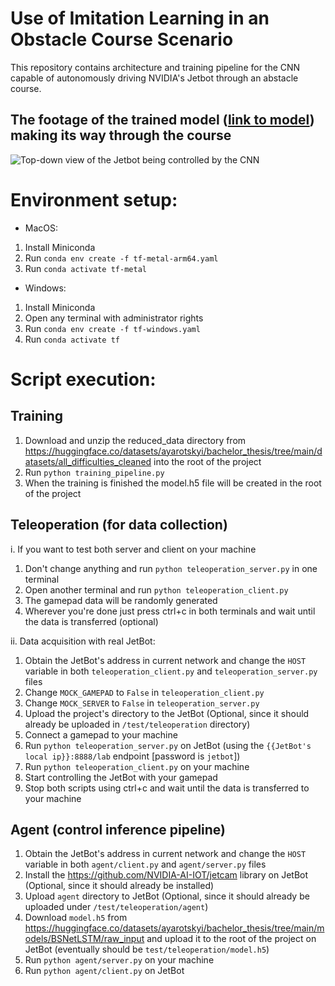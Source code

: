 # Use of Imitation Learning in an Obstacle Course Scenario

This repository contains architecture and training pipeline for the CNN capable of autonomously driving NVIDIA's Jetbot through an abstacle course.

## The footage of the trained model ([link to model](https://huggingface.co/datasets/ayarotskyi/bachelor_thesis/tree/main/models/BSNetLSTM/raw_input)) making its way through the course
![Top-down view of the Jetbot being controlled by the CNN](./top-down.gif)

# Environment setup:

- MacOS:

1. Install Miniconda
2. Run `conda env create -f tf-metal-arm64.yaml`
3. Run `conda activate tf-metal`

- Windows:

1. Install Miniconda
2. Open any terminal with administrator rights
3. Run `conda env create -f tf-windows.yaml`
4. Run `conda activate tf`

# Script execution:

## Training

1. Download and unzip the reduced_data directory from https://huggingface.co/datasets/ayarotskyi/bachelor_thesis/tree/main/datasets/all_difficulties_cleaned into the root of the project
2. Run `python training_pipeline.py`
3. When the training is finished the model.h5 file will be created in the root of the project

## Teleoperation (for data collection)

i. If you want to test both server and client on your machine

1. Don't change anything and run `python teleoperation_server.py` in one terminal
2. Open another terminal and run `python teleoperation_client.py`
3. The gamepad data will be randomly generated
4. Wherever you're done just press ctrl+c in both terminals and wait until the data is transferred (optional)

ii. Data acquisition with real JetBot:

1. Obtain the JetBot's address in current network and change the `HOST` variable in both `teleoperation_client.py` and `teleoperation_server.py` files
2. Change `MOCK_GAMEPAD` to `False` in `teleoperation_client.py`
3. Change `MOCK_SERVER` to `False` in `teleoperation_server.py`
4. Upload the project's directory to the JetBot (Optional, since it should already be uploaded in `/test/teleoperation` directory)
5. Connect a gamepad to your machine
6. Run `python teleoperation_server.py` on JetBot (using the `{{JetBot's local ip}}:8888/lab` endpoint [password is `jetbot`])
7. Run `python teleoperation_client.py` on your machine
8. Start controlling the JetBot with your gamepad
9. Stop both scripts using ctrl+c and wait until the data is transferred to your machine

## Agent (control inference pipeline)

1. Obtain the JetBot's address in current network and change the `HOST` variable in both `agent/client.py` and `agent/server.py` files
2. Install the https://github.com/NVIDIA-AI-IOT/jetcam library on JetBot (Optional, since it should already be installed)
3. Upload `agent` directory to JetBot (Optional, since it should already be uploaded under `/test/teleoperation/agent`)
4. Download `model.h5` from https://huggingface.co/datasets/ayarotskyi/bachelor_thesis/tree/main/models/BSNetLSTM/raw_input and upload it to the root of the project on JetBot (eventually should be `test/teleoperation/model.h5`)
5. Run `python agent/server.py` on your machine
6. Run `python agent/client.py` on JetBot
